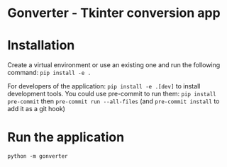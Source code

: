 # Gonverter - Tkinter conversion app

# Installation

Create a virtual environment or use an existing one and run the following command:
`pip install -e .`

For developers of the application:
`pip install -e .[dev]`
to install development tools. You could use pre-commit to run them: `pip install pre-commit` then `pre-commit run --all-files` (and `pre-commit install` to add it as a git hook)

# Run the application

`python -m gonverter`
